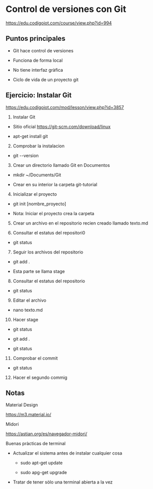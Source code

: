# Control de versiones con Git



https://edu.codigoiot.com/course/view.php?id=994



## Puntos principales



- Git hace control de versiones

- Funciona de forma local

- No tiene interfaz gràfica

- Ciclo de vida de un proyecto git



## Ejercicio: Instalar Git

https://edu.codigoiot.com/mod/lesson/view.php?id=3857



1. Instalar Git

- Sitio oficial https://git-scm.com/download/linux

- apt-get install git

2. Comprobar la instalacion

- git --version



3. Crear un directorio llamado Git en Documentos

- mkdir ~/Documents/Git

- Crear en su interior la carpeta git-tutorial



4. Inicializar el proyecto

- git init [nombre_proyecto]

- Nota: Iniciar el proyecto crea la carpeta



5. Crear un archivo en el repositorio recien creado llamado texto.md



6. Consultar el estatus del repositori0

- git status



7. Seguir los archivos del repositorio

- git add .

- Esta parte se llama stage



8. Consultar el estatus del repositorio

- git status



9. Editar el archivo

- nano texto.md



10. Hacer stage

- git status

- git add .

- git status



11. Comprobar el commit

- git status



12. Hacer el segundo commig





## Notas



Material Design

https://m3.material.io/



Midori

https://astian.org/es/navegador-midori/



Buenas pràcticas de terminal

- Actualizar el sistema antes de instalar cualquier cosa

	- sudo apt-get update

	- sudo apg-get upgrade

- Tratar de tener sòlo una terminal abierta a la vez